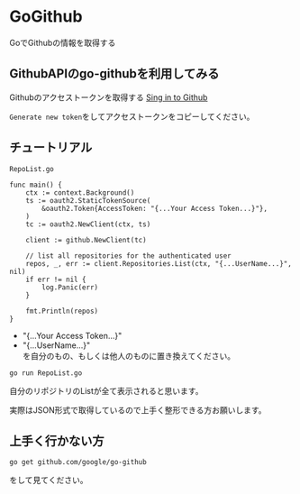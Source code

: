 # GoGithub
GoでGithubの情報を取得する

## GithubAPIのgo-githubを利用してみる

Githubのアクセストークンを取得する
[Sing in to Github](https://github.com/settings/tokens)

`Generate new token`をしてアクセストークンをコピーしてください。

## チュートリアル

`RepoList.go`
```
func main() {
	ctx := context.Background()
	ts := oauth2.StaticTokenSource(
		&oauth2.Token{AccessToken: "{...Your Access Token...}"},
	)
	tc := oauth2.NewClient(ctx, ts)

	client := github.NewClient(tc)

	// list all repositories for the authenticated user
	repos, _, err := client.Repositories.List(ctx, "{...UserName...}", nil)
	if err != nil {
		log.Panic(err)
	}

	fmt.Println(repos)
}
```

- "{...Your Access Token...}"  
- "{...UserName...}"  
を自分のもの、もしくは他人のものに置き換えてください。

```
go run RepoList.go
```

自分のリポジトリのListが全て表示されると思います。

実際はJSON形式で取得しているので上手く整形できる方お願いします。

## 上手く行かない方

```
go get github.com/google/go-github
```

をして見てください。
